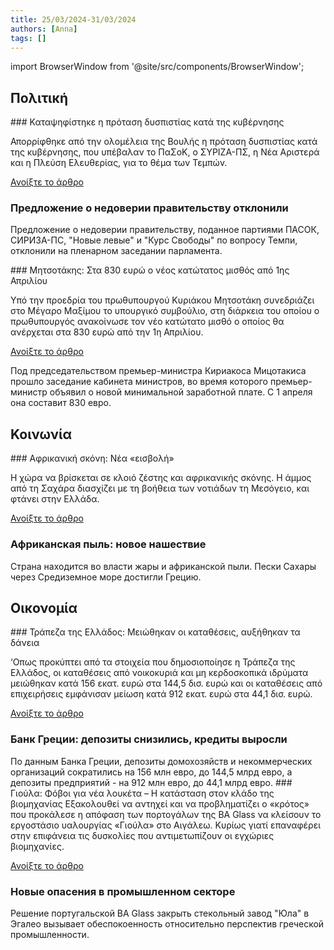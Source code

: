 ```yaml
---
title: 25/03/2024-31/03/2024
authors: [Anna]
tags: []
---
```


import BrowserWindow from '@site/src/components/BrowserWindow';

## Πολιτική

<BrowserWindow url="tovima.gr">
### Καταψηφίστηκε η πρόταση δυσπιστίας κατά της κυβέρνησης

Απορρίφθηκε από την ολομέλεια της Βουλής η πρόταση δυσπιστίας κατά της κυβέρνησης, που υπέβαλαν το ΠαΣοΚ, ο ΣΥΡΙΖΑ-ΠΣ, η Νέα Αριστερά και η Πλεύση Ελευθερίας, για το θέμα των Τεμπών.

<a className="button button--primary button" href="https://www.tovima.gr/2024/03/28/politics/katapsifistike-i-protasi-dyspistias-kata-tis-kyvernisis/"> Ανοίξτε το άρθρο </a>
</BrowserWindow>

<h3>Предложение о недоверии правительству отклонили</h3>

Предложение о недоверии правительству, поданное партиями ПАСОК, СИРИЗА-ПС, "Новые левые" и "Курс Свободы" по вопросу Темпи, отклонили на пленарном заседании парламента.
<!--truncate-->

<BrowserWindow url="kathimerini.gr">
### Μητσοτάκης: Στα 830 ευρώ ο νέος κατώτατος μισθός από 1ης Απριλίου

Υπό την προεδρία του πρωθυπουργού Κυριάκου Μητσοτάκη συνεδριάζει στο Μέγαρο Μαξίμου το υπουργικό συμβούλιο, στη διάρκεια του οποίου ο πρωθυπουργός ανακοίνωσε τον νέο κατώτατο μισθό ο οποίος θα ανέρχεται στα 830 ευρώ από την 1η Απριλίου. 

<a className="button button--primary button" href="https://www.kathimerini.gr/politics/562954249/mitsotakis-sta-830-eyro-o-neos-katotatos-misthos-apo-1i-aprilioy/"> Ανοίξτε το άρθρο </a>
</BrowserWindow>

Под председательством премьер-министра Кириакоса Мицотакиса прошло заседание кабинета министров, во время которого премьер-министр объявил о новой минимальной заработной плате. С 1 апреля она составит 830 евро. 

## Κοινωνία

<BrowserWindow url="tovima.gr">
### Αφρικανική σκόνη: Νέα «εισβολή» 

Η χώρα να βρίσκεται σε κλοιό ζέστης και αφρικανικής σκόνης. Η άμμος από τη Σαχάρα διασχίζει με τη βοήθεια των νοτιάδων τη Μεσόγειο, και φτάνει στην Ελλάδα.

<a className="button button--primary button" href="https://www.tovima.gr/2024/03/31/society/afrikaniki-skoni-nea-eisvoli-pos-mporoume-na-prostateythoume/"> Ανοίξτε το άρθρο </a>
</BrowserWindow>

<h3> Африканская пыль: новое нашествие</h3>
Страна находится во власти жары и африканской пыли. Пески Сахары через Средиземное море достигли Грецию.

## Οικονομία

<BrowserWindow url="tovima.gr">
### Τράπεζα της Ελλάδος: Μειώθηκαν οι καταθέσεις, αυξήθηκαν τα δάνεια

‘Οπως προκύπτει από τα στοιχεία που δημοσιοποίησε η Τράπεζα της Ελλάδος, οι καταθέσεις από νοικοκυριά και μη κερδοσκοπικά ιδρύματα μειώθηκαν κατά 156 εκατ. ευρώ  στα 144,5 δισ. ευρώ και οι καταθέσεις από επιχειρήσεις εμφάνισαν μείωση  κατά 912 εκατ. ευρώ στα 44,1 δισ. ευρώ.

<a className="button button--primary button" href="https://www.tovima.gr/2024/03/28/finance/trapeza-tis-ellados-meiothikan-oi-katatheseis-ayksithikan-ta-daneia/"> Ανοίξτε το άρθρο </a>
</BrowserWindow>

<h3>Банк Греции: депозиты снизились, кредиты выросли</h3>
По данным Банка Греции, депозиты домохозяйств и некоммерческих организаций сократились на 156 млн евро, до 144,5 млрд евро, а депозиты предприятий - на 912 млн евро, до 44,1 млрд евро.

<BrowserWindow url="tovima.gr">
### Γιούλα: Φόβοι για νέα λουκέτα – Η κατάσταση στον κλάδο της βιομηχανίας
Εξακολουθεί να αντηχεί και να προβληματίζει ο «κρότος» που προκάλεσε η απόφαση των πορτογάλων της BA Glass να κλείσουν το εργοστάσιο υαλουργίας «Γιούλα» στο Αιγάλεω. Κυρίως γιατί επαναφέρει στην επιφάνεια τις δυσκολίες που αντιμετωπίζουν οι εγχώριες βιομηχανίες.

<a className="button button--primary button" href="https://www.tovima.gr/2024/03/26/finance/gioula-fovoi-gia-nea-louketa-i-katastasi-ston-klado-tis-viomixanias/"> Ανοίξτε το άρθρο </a>
</BrowserWindow>

<h3>Новые опасения в промышленном секторе</h3>
Решение португальской BA Glass закрыть стекольный завод "Юла" в Эгалео вызывает обеспокоенность относительно перспектив греческой промышленности. 